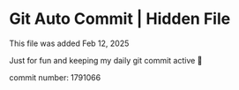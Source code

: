 # Git Auto Commit | Hidden File

This file was added Feb 12, 2025

Just for fun and keeping my daily git commit active 🤪

commit number: 1791066
